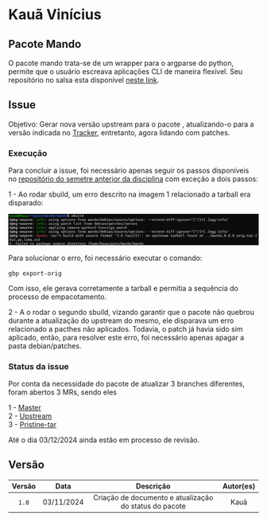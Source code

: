 # Kauã Vinícius

## Pacote Mando

O pacote mando trata-se de um wrapper para o argparse do python, permite que o usuário escreava aplicações CLI de maneira flexível. Seu repositório no salsa esta disponível [neste link](https://salsa.debian.org/python-team/packages/mando). 

## Issue 

Objetivo: Gerar nova versão upstream para o pacote , atualizando-o para a versão indicada no [Tracker](https://tracker.debian.org/pkg/mando), entretanto, agora lidando com patches.

### Execução

Para concluir a issue, foi necessário apenas seguir os passos disponíveis no [repositório do semetre anterior da disciplina](https://mylena-angelica.github.io/Debian-GCES-24.1/tutoriais/atualizacao_upstream/) com exceção a dois passos: </br>

1 - Ao rodar sbuild, um erro descrito na imagem 1 relacionado a tarball era disparado:

![Erro Mando](img/kaua_erro_mando.png)

Para solucionar o erro, foi necessário executar o comando:

```
gbp export-orig
```

Com isso, ele gerava corretamente a tarball e permitia a sequência do processo de empacotamento.

2 - A o rodar o segundo sbuild, vizando garantir que o pacote não quebrou durante a atualização do upstream do mesmo, ele disparava um erro relacionado a pacthes não aplicados. Todavia, o patch já havia sido sim aplicado, então, para resolver este erro, foi necessário apenas apagar a pasta debian/patches.

### Status da issue
Por conta da necessidade do pacote de atualizar 3 branches diferentes, foram abertos 3 MRs, sendo eles

1 - [Master](https://salsa.debian.org/python-team/packages/mando/-/merge_requests/5) <br/>
2 - [Upstream](https://salsa.debian.org/python-team/packages/mando/-/merge_requests/3) <br/>
3 - [Pristine-tar](https://salsa.debian.org/python-team/packages/mando/-/merge_requests/4) <br/>

Até o dia 03/12/2024 ainda estão em processo de revisão.

## Versão

| Versão |    Data    |         Descrição          |  Autor(es)  |
| :----: | :--------: | :------------------------: | :---------: |
| `1.0`  | 03/11/2024 | Criação de documento e atualização do status do pacote| Kauã |

